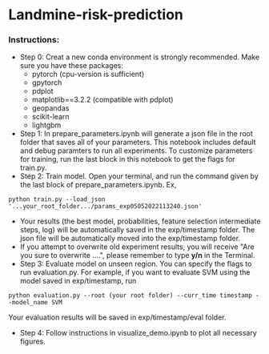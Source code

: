 # Landmine-risk-prediction

### Instructions:
* Step 0: Creat a new conda environment is strongly recommended. Make sure you have these packages:
    * pytorch (cpu-version is sufficient)
    * gpytorch
    * pdplot
    * matplotlib==3.2.2 (compatible with pdplot)
    * geopandas
    * scikit-learn
    * lightgbm
* Step 1: In prepare_parameters.ipynb will generate a json file in the root folder that saves all of your parameters. This notebook includes default and debug paramters to run all experiments. To customize parameters for training, run the last block in this notebook to get the flags for train.py. 
* Step 2: Train model. Open your terminal, and run the command given by the last block of prepare_parameters.ipynb. Ex, 
```
python train.py --load_json '...your_root_folder.../params_exp05052022113240.json'
```
* Your results (the best model, probabilities, feature selection intermediate steps, log) will be automatically saved in the exp/timestamp folder. The json file will be automatically moved into the exp/timestamp folder.
* If you attempt to overwrite old experiment results, you will receive "Are you sure to overwrite ....", please remember to type **y/n** in the Terminal.
* Step 3: Evaluate model on unseen region. You can specify the flags to run evaluation.py. For example, if you want to evaluate SVM using the model saved in exp/timestamp, run 
```
python evaluation.py --root (your root folder) --curr_time timestamp --model_name SVM
```
Your evaluation results will be saved in exp/timestamp/eval folder.
* Step 4: Follow instructions in visualize_demo.ipynb to plot all necessary figures. 
